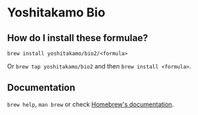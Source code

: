 # Yoshitakamo Bio

## How do I install these formulae?

`brew install yoshitakamo/bio2/<formula>`

Or `brew tap yoshitakamo/bio2` and then `brew install <formula>`.

## Documentation

`brew help`, `man brew` or check [Homebrew's documentation](https://docs.brew.sh).
